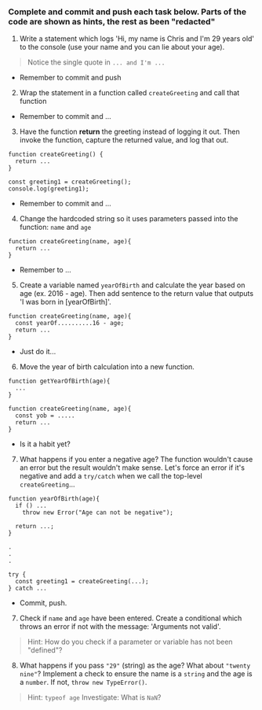 ### Complete and commit and push each task below. Parts of the code are shown as hints, the rest as been "redacted" 

1) Write a statement which logs 'Hi, my name is Chris and I'm 29 years old' to the console (use your name and you can lie about your age). 

> Notice the single quote in `... and I'm ...`

- Remember to commit and push

2) Wrap the statement in a function called `createGreeting` and call that function

- Remember to commit and ...

3) Have the function **return** the greeting instead of logging it out. Then invoke the function, capture the returned value, and log that out.

```
function createGreeting() {
  return ...
}

const greeting1 = createGreeting();
console.log(greeting1);
```

- Remember to commit and ...

4) Change the hardcoded string so it uses parameters passed into the function: `name` and `age`

```
function createGreeting(name, age){ 
  return ...
}
```

- Remember to ...

5) Create a variable named `yearOfBirth` and calculate the year based on age (ex. 2016 - age). Then add sentence to the return value that outputs 'I was born in [yearOfBirth]'.

```
function createGreeting(name, age){ 
  const yearOf..........16 - age;
  return ...
}
```

- Just do it...

6) Move the year of birth calculation into a new function. 

```
function getYearOfBirth(age){
  ...
}

function createGreeting(name, age){
  const yob = .....
  return ...
}
```

- Is it a habit yet?

7) What happens if you enter a negative age? The function wouldn't cause an error but the result wouldn't make sense. Let's force an error if it's negative and add a `try/catch` when we call the top-level `createGreeting`...


```
function yearOfBirth(age){
  if () ...
    throw new Error("Age can not be negative");
	
  return ...;
}

.
.
.

try {
  const greeting1 = createGreeting(...);
} catch ...
```

- Commit, push.

7) Check if `name` and `age` have been entered. Create a conditional which throws an error if not with the message: 'Arguments not valid'.

> Hint: How do you check if a parameter or variable has not been "defined"?


8) What happens if you pass `"29"` (string) as the age? What about `"twenty nine"`? Implement a check to ensure the name is a `string` and the age is a `number`. If not, `throw new TypeError()`.

> Hint: `typeof age`
> Investigate: What is `NaN`?

